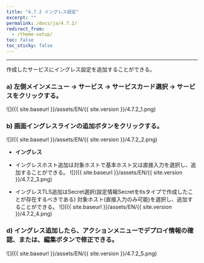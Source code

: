 ```yaml
---
title: "4.7.2 イングレス設定"
excerpt: ""
permalink: /docs/ja/4.7.2/
redirect_from:
  - /theme-setup/
toc: false
toc_sticky: false
---
```


---
作成したサービスにイングレス設定を追加することができる。

### a\) 左側メインメニュー → サービス → サービスカード選択 → サービスをクリックする。
![]({{ site.baseurl }}/assets/EN/{{ site.version }}/4.7.2_1.png)

### b\) 画面イングレスラインの追加ボタンをクリックする。
![]({{ site.baseurl }}/assets/EN/{{ site.version }}/4.7.2_2.png)

* **イングレス**

* イングレスホスト追加は対象ホストで基本ホスト又は直接入力を選択し、追加することができる。
![]({{ site.baseurl }}/assets/EN/{{ site.version }}/4.7.2_3.png)

* イングレスTLS追加はSecret選択(設定情報Secretをtlsタイプで作成したことが存在するべきである) 対象ホスト(直接入力のみ可能)を選択し、追加することができる。
![]({{ site.baseurl }}/assets/EN/{{ site.version }}/4.7.2_4.png)

### d\) イングレス追加したら、アクションメニューでデプロイ情報の確認、または、編集ボタンで修正できる。
![]({{ site.baseurl }}/assets/EN/{{ site.version }}/4.7.2_5.png)
